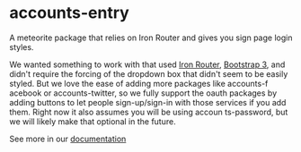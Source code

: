 # accounts-entry

A meteorite package that relies on Iron Router and gives you sign page login styles.

We wanted something to work with that used [Iron
Router](https://github.com/EventedMind/iron-router), [Bootstrap
3](https://github.com/mangasocial/meteor-bootstrap-3), and didn't require the forcing of the dropdown box that didn't seem to be easily styled. But we love the ease of adding more packages like accounts-f
acebook or accounts-twitter, so we fully support the oauth packages by adding buttons to let people sign-up/sign-in with those services if you add them.  Right now it also assumes you will be using accoun
ts-password, but we will likely make that optional in the future.

See more in our [documentation](http://github.differential.io/accounts-entry/)
